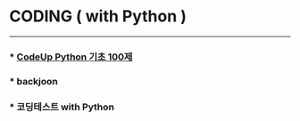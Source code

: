 # CODING ( with Python )
---
### * [CodeUp Python 기초 100제](https://github.com/ejcho3792/Algorithm/tree/master/CodeUp)   

### * backjoon

### * 코딩테스트 with Python
